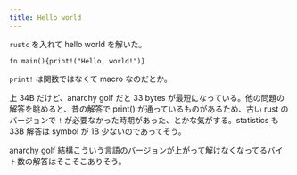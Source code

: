 ```yaml
---
title: Hello world
---
```


`rustc` を入れて hello world を解いた。

```
fn main(){print!("Hello, world!")}
```

`print!` は関数ではなくて macro なのだとか。

上 34B だけど、anarchy golf だと 33 bytes が最短になっている。他の問題の解答を眺めると、昔の解答で print() が通っているものがあるため、古い rust のバージョンで `!` が必要なかった時期があった、とかな気がする。statistics も 33B 解答は symbol が 1B 少ないのであってそう。

anarchy golf 結構こういう言語のバージョンが上がって解けなくなってるバイト数の解答はそこそこありそう。